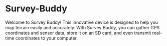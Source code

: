 # Survey-Buddy
Welcome to Survey Buddy! This innovative device is designed to help you map terrain easily and accurately. With Survey Buddy, you can gather GPS coordinates and sensor data, store it on an SD card, and even transmit real-time coordinates to your computer.
